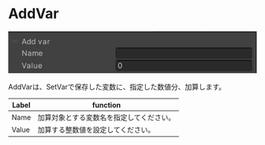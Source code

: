 # AddVar
![AddVar](img/AddVar.jpg)

AddVarは、SetVarで保存した変数に、指定した数値分、加算します。

|  Label |  function  |
| ----   | ---- |
| Name | 加算対象とする変数名を指定してください。 |
| Value | 加算する整数値を設定してください。 |
